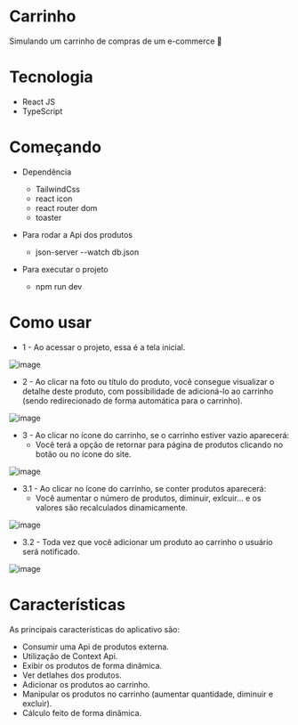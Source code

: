# Carrinho

Simulando um carrinho de compras de um e-commerce 🛒

# Tecnologia

- React JS
- TypeScript

# Começando
- Dependência
  - TailwindCss
  - react icon
  - react router dom
  - toaster

- Para rodar a Api dos produtos
  - json-server --watch db.json

- Para executar o projeto
  - npm run dev

# Como usar
- 1 - Ao acessar o projeto, essa é a tela inicial.

![image](https://github.com/GabrielMarini12/Carrinho/assets/101841688/3f438a7a-4932-4130-855f-a1e78b468c52)

- 2 - Ao clicar na foto ou título do produto, você consegue visualizar o detalhe deste produto, com possibilidade de adicioná-lo ao carrinho (sendo redirecionado de forma automática para o carrinho).

![image](https://github.com/GabrielMarini12/Carrinho/assets/101841688/0cd240e5-5a31-414c-becc-8fe06010c77c)

- 3 - Ao clicar no ícone do carrinho, se o carrinho estiver vazio aparecerá:
  - Você terá a opção de retornar para página de produtos clicando no botão ou no ícone do site.

![image](https://github.com/GabrielMarini12/Carrinho/assets/101841688/a9cac970-ac81-43b7-9343-5732d4adab12)

  - 3.1 - Ao clicar no ícone do carrinho, se conter produtos aparecerá:
    - Você aumentar o número de produtos, diminuir, exlcuir... e os valores são recalculados dinamicamente.

  ![image](https://github.com/GabrielMarini12/Carrinho/assets/101841688/7802284a-a536-4710-b92f-7fd5a995c7ab)

  - 3.2 - Toda vez que você adicionar um produto ao carrinho o usuário será notificado.

  ![image](https://github.com/GabrielMarini12/Carrinho/assets/101841688/d0e9489e-3f45-4a66-8b0a-30f60699d489)


# Características

As principais características do aplicativo são:
- Consumir uma Api de produtos externa.
- Utilização de Context Api.
- Exibir os produtos de forma dinâmica.
- Ver detlahes dos produtos.
- Adicionar os produtos ao carrinho.
- Manipular os produtos no carrinho (aumentar quantidade, diminuir e excluir).
- Cálculo feito de forma dinâmica.
